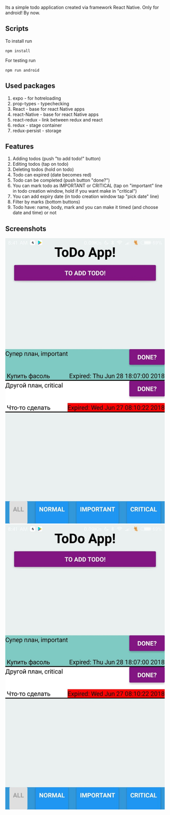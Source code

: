 Its a simple todo application created via framework React Native.
Only for android! By now.

## Scripts
To install run
```
npm install
```
For testing run
```
npm run android
```
## Used packages
  1. expo - for hotreloading
  2. prop-types - typechecking
  3. React - base for react Native apps
  4. react-Native - base for react Native apps
  5. react-redux - link between redux and react
  6. redux - stage container
  7. redux-persist - storage

## Features
  1. Adding todos (push "to add todo!" button)
  2. Editing todos (tap on todo)
  3. Deleting todos (hold on todo)
  4. Todo can expired (date becomes red)
  5. Todo can be completed (push button "done?")
  6. You can mark todo as IMPORTANT or CRITICAL (tap on "important" line in todo creation window, hold if you want make in "critical")
  7. You can add expiry date (in todo creation window tap "pick date" line)
  8. Filter by marks (bottom buttons)
  9. Todo have: name, body, mark and you can make it timed (and choose date and time) or not
## Screenshots
![scr1](screenshots/scr1.jpg) ![scr2](screenshots/scr1.jpg)

